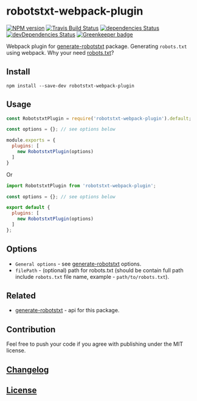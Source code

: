 # robotstxt-webpack-plugin

[![NPM version](https://img.shields.io/npm/v/robotstxt-webpack-plugin.svg)](https://www.npmjs.org/package/robotstxt-webpack-plugin)
[![Travis Build Status](https://img.shields.io/travis/itgalaxy/robotstxt-webpack-plugin/master.svg?label=build)](https://travis-ci.org/itgalaxy/robotstxt-webpack-plugin)
[![dependencies Status](https://david-dm.org/itgalaxy/robotstxt-webpack-plugin/status.svg)](https://david-dm.org/itgalaxy/robotstxt-webpack-plugin)
[![devDependencies Status](https://david-dm.org/itgalaxy/robotstxt-webpack-plugin/dev-status.svg)](https://david-dm.org/itgalaxy/robotstxt-webpack-plugin?type=dev)
[![Greenkeeper badge](https://badges.greenkeeper.io/itgalaxy/robotstxt-webpack-plugin.svg)](https://greenkeeper.io)

Webpack plugin for [generate-robotstxt](https://github.com/itgalaxy/generate-robotstxt/) package.
Generating `robots.txt` using webpack.
Why your need [robots.txt](https://support.google.com/webmasters/answer/6062608?hl=en)?

## Install

```shell
npm install --save-dev robotstxt-webpack-plugin
```

## Usage

```js
const RobotstxtPlugin = require('robotstxt-webpack-plugin').default;

const options = {}; // see options below

module.exports = {
  plugins: [
    new RobotstxtPlugin(options)
  ]
}
```

Or

```js
import RobotstxtPlugin from 'robotstxt-webpack-plugin';

const options = {}; // see options below

export default {
  plugins: [
    new RobotstxtPlugin(options)
  ]
};
```

## Options

- `General options` - see [generate-robotstxt](https://github.com/itgalaxy/generate-robotstxt) options.
- `filePath` - (optional) path for robots.txt (should be contain full path include `robots.txt` file name, example - `path/to/robots.txt`).

## Related

- [generate-robotstxt](https://github.com/itgalaxy/generate-robotstxt) - api for this package.

## Contribution

Feel free to push your code if you agree with publishing under the MIT license.

## [Changelog](CHANGELOG.md)

## [License](LICENSE)
